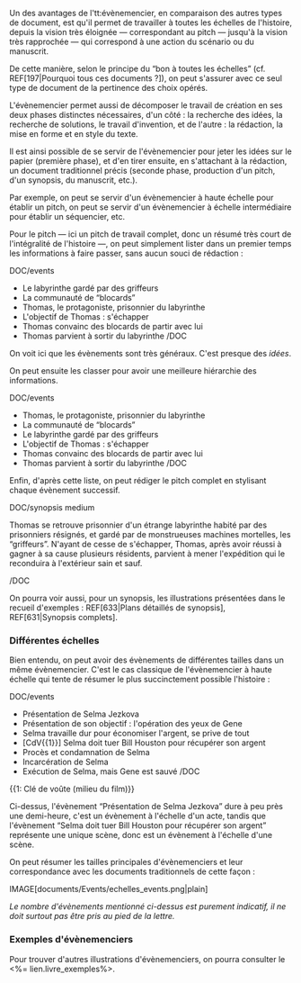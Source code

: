 <!-- Page: Les échelles d'évènemencier -->

Un des avantages de l'tt:évènemencier, en comparaison des autres types de document, est qu'il permet de travailler à toutes les échelles de l'histoire, depuis la vision très éloignée — correspondant au pitch — jusqu'à la vision très rapprochée — qui correspond à une action du scénario ou du manuscrit.

De cette manière, selon le principe du “bon à toutes les échelles” (cf. REF[197|Pourquoi tous ces documents ?]), on peut s'assurer avec ce seul type de document de la pertinence des choix opérés.

L'évènemencier permet aussi de décomposer le travail de création en ses deux phases distinctes nécessaires, d'un côté : la recherche des idées, la recherche de solutions, le travail d'invention, et de l'autre : la rédaction, la mise en forme et en style du texte.

Il est ainsi possible de se servir de l'évènemencier pour jeter les idées sur le papier (première phase), et d'en tirer ensuite, en s'attachant à la rédaction, un document traditionnel précis (seconde phase, production d'un pitch, d'un synopsis, du manuscrit, etc.).

Par exemple, on peut se servir d'un évènemencier à haute échelle pour établir un pitch, on peut se servir d'un évènemencier à échelle intermédiaire pour établir un séquencier, etc.

Pour le pitch — ici un pitch de travail complet, donc un résumé très court de l'intégralité de l'histoire —, on peut simplement lister dans un premier temps les informations à faire passer, sans aucun souci de rédaction :

DOC/events
- Le labyrinthe gardé par des griffeurs
- La communauté de “blocards”
- Thomas, le protagoniste, prisonnier du labyrinthe
- L'objectif de Thomas : s'échapper
- Thomas convainc des blocards de partir avec lui
- Thomas parvient à sortir du labyrinthe
/DOC

On voit ici que les évènements sont très généraux. C'est presque des *idées*.

On peut ensuite les classer pour avoir une meilleure hiérarchie des informations.

DOC/events
- Thomas, le protagoniste, prisonnier du labyrinthe
- La communauté de “blocards”
- Le labyrinthe gardé par des griffeurs
- L'objectif de Thomas : s'échapper
- Thomas convainc des blocards de partir avec lui
- Thomas parvient à sortir du labyrinthe
/DOC

Enfin, d'après cette liste, on peut rédiger le pitch complet en stylisant chaque évènement successif.

DOC/synopsis medium

Thomas se retrouve prisonnier d'un étrange labyrinthe habité par des prisonniers résignés, et gardé par de monstrueuses machines mortelles, les “griffeurs”. N'ayant de cesse de s'échapper, Thomas, après avoir réussi à gagner à sa cause plusieurs résidents, parvient à mener l'expédition qui le reconduira à l'extérieur sain et sauf.

/DOC

On pourra voir aussi, pour un synopsis, les illustrations présentées dans le recueil d'exemples : REF[633|Plans détaillés de synopsis], REF[631|Synopsis complets].

### Différentes échelles

Bien entendu, on peut avoir des évènements de différentes tailles dans un même évènemencier. C'est le cas classique de l'évènemencier à haute échelle qui tente de résumer le plus succinctement possible l'histoire :

DOC/events
- Présentation de Selma Jezkova
- Présentation de son objectif : l'opération des yeux de Gene
- Selma travaille dur pour économiser l'argent, se prive de tout
- [CdV{{1}}] Selma doit tuer Bill Houston pour récupérer son argent
- Procès et condamnation de Selma
- Incarcération de Selma
- Exécution de Selma, mais Gene est sauvé
/DOC

<!-- NOTES -->
{{1: Clé de voûte (milieu du film)}}
<!-- /NOTES -->

Ci-dessus, l'évènement “Présentation de Selma Jezkova” dure à peu près une demi-heure, c'est un évènement à l'échelle d'un acte, tandis que l'évènement “Selma doit tuer Bill Houston pour récupérer son argent” représente une unique scène, donc est un évènement à l'échelle d'une scène.

On peut résumer les tailles principales d'évènemenciers et leur correspondance avec les documents traditionnels de cette façon :

IMAGE[documents/Events/echelles_events.png|plain]

*Le nombre d'évènements mentionné ci-dessus est purement indicatif, il ne doit surtout pas être pris au pied de la lettre.*

### Exemples d'évènemenciers

Pour trouver d'autres illustrations d'évènemenciers, on pourra consulter le <%= lien.livre_exemples%>.